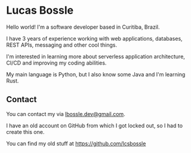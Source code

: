 # Lucas Bossle
Hello world! I'm a software developer based in Curitiba, Brazil.

I have 3 years of experience working with web applications, databases, REST APIs, messaging and other cool things.

I'm interested in learning more about serverless application architecture, CI/CD and improving my coding abilities.

My main language is Python, but I also know some Java and I'm learning Rust.

## Contact

You can contact my via lbossle.dev@gmail.com.

I have an old account on GitHub from which I got locked out, so I had to create this one.

You can find my old stuff at https://github.com/lcsbossle
